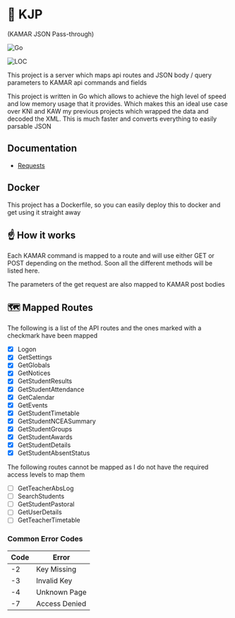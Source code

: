 # 📡 KJP

(KAMAR JSON Pass-through)

![Go](https://img.shields.io/badge/Powered%20By-Go-29BEB0?style=for-the-badge)

![LOC](https://tokei.rs/b1/github/jacobtread/KJP)

This project is a server which maps api routes and JSON body / query parameters to KAMAR api commands and fields

This project is written in Go which allows to achieve the high level of speed and low memory usage that it provides.
Which makes this an ideal use case over KNI and KAW my previous projects which wrapped the data and decoded the XML.
This is much faster and converts everything to easily parsable JSON

## Documentation

- [Requests](docs/Requests.md)

## Docker

This project has a Dockerfile, so you can easily deploy this to docker and get using it straight away

## ☝ How it works

Each KAMAR command is mapped to a route and will use either GET or POST depending on the method. Soon all the different
methods will be listed here.

The parameters of the get request are also mapped to KAMAR post bodies 

## 🗺️ Mapped Routes

The following is a list of the API routes and the ones marked with a checkmark have been mapped

- [x] Logon
- [x] GetSettings
- [x] GetGlobals
- [x] GetNotices
- [x] GetStudentResults
- [x] GetStudentAttendance
- [x] GetCalendar
- [x] GetEvents
- [x] GetStudentTimetable
- [x] GetStudentNCEASummary
- [x] GetStudentGroups
- [x] GetStudentAwards
- [x] GetStudentDetails
- [x] GetStudentAbsentStatus

The following routes cannot be mapped as I do not have the required access levels to map them

- [ ] GetTeacherAbsLog
- [ ] SearchStudents
- [ ] GetStudentPastoral
- [ ] GetUserDetails
- [ ] GetTeacherTimetable

### Common Error Codes

| Code | Error         |
|------|---------------|
| -2   | Key Missing   |
| -3   | Invalid Key   |
| -4   | Unknown Page  |
| -7   | Access Denied |
